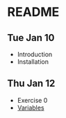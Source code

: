 # README

## Tue Jan 10
- Introduction
- Installation

## Thu Jan 12
- Exercise 0
- [Variables](variables.md)
